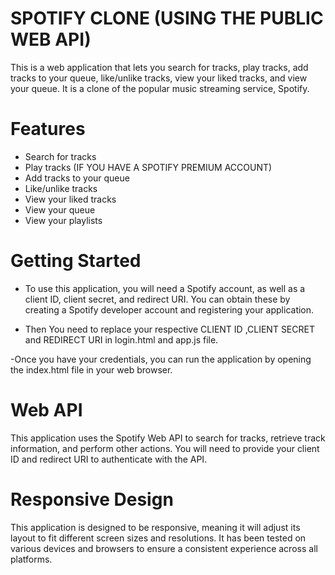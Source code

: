 # SPOTIFY CLONE (USING THE PUBLIC WEB API)

This is a web application that lets you search for tracks, play tracks, add tracks to your queue, like/unlike tracks, view your liked tracks, and view your queue. It is a clone of the popular music streaming service, Spotify.

# Features

- Search for tracks
- Play tracks (IF YOU HAVE A SPOTIFY PREMIUM ACCOUNT)
- Add tracks to your queue
- Like/unlike tracks
- View your liked tracks
- View your queue
- View your playlists

# Getting Started

- To use this application, you will need a Spotify account, as well as a client ID, client secret, and redirect URI. You can obtain these by creating a Spotify developer account and registering your application.

- Then You need to replace your respective CLIENT ID ,CLIENT SECRET and REDIRECT URI in login.html and app.js file.

-Once you have your credentials, you can run the application by opening the index.html file in your web browser.

# Web API

This application uses the Spotify Web API to search for tracks, retrieve track information, and perform other actions. You will need to provide your client ID and redirect URI to authenticate with the API.

# Responsive Design

This application is designed to be responsive, meaning it will adjust its layout to fit different screen sizes and resolutions. It has been tested on various devices and browsers to ensure a consistent experience across all platforms.
